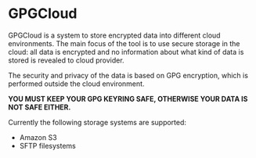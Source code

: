 GPGCloud
========

GPGCloud is a system to store encrypted data into different cloud
environments. The main focus of the tool is to use secure storage in the
cloud: all data is encrypted and no information about what kind of data is
stored is revealed to cloud provider.

The security and privacy of the data is based on GPG encryption, which is
performed outside the cloud environment.

**YOU MUST KEEP YOUR GPG KEYRING SAFE, OTHERWISE YOUR DATA IS NOT SAFE
EITHER.**

Currently the following storage systems are supported:

* Amazon S3
* SFTP filesystems
